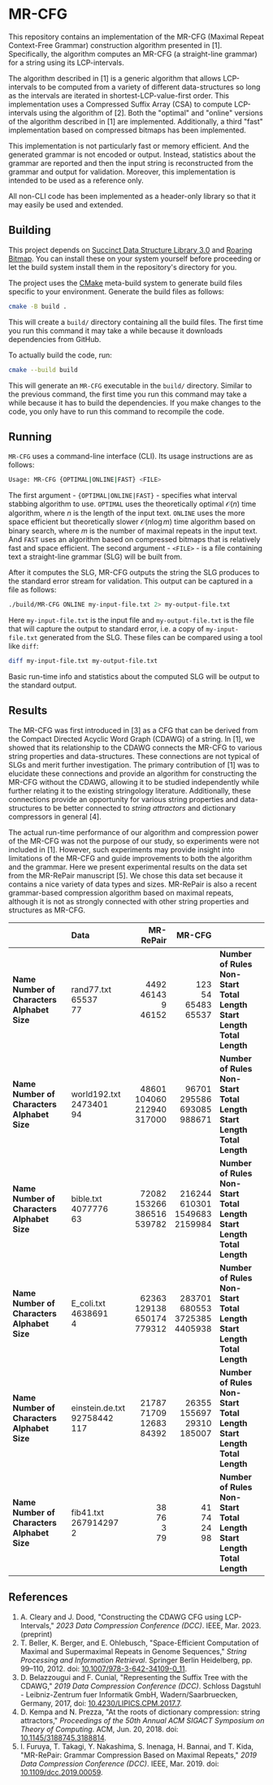 # MR-CFG

This repository contains an implementation of the MR-CFG (Maximal Repeat Context-Free Grammar) construction algorithm presented in [1].
Specifically, the algorithm computes an MR-CFG (a straight-line grammar) for a string using its LCP-intervals.

The algorithm described in [1] is a generic algorithm that allows LCP-intervals to be computed from a variety of different data-structures so long as the intervals are iterated in shortest-LCP-value-first order.
This implementation uses a Compressed Suffix Array (CSA) to compute LCP-intervals using the algorithm of [2].
Both the "optimal" and "online" versions of the algorithm described in [1] are implemented.
Additionally, a third "fast" implementation based on compressed bitmaps has been implemented.

This implementation is not particularly fast or memory efficient.
And the generated grammar is not encoded or output.
Instead, statistics about the grammar are reported and then the input string is reconstructed from the grammar and output for validation.
Moreover, this implementation is intended to be used as a reference only.

All non-CLI code has been implemented as a header-only library so that it may easily be used and extended.


## Building

This project depends on [Succinct Data Structure Library 3.0](https://github.com/xxsds/sdsl-lite) and [Roaring Bitmap](https://github.com/RoaringBitmap/CRoaring).
You can install these on your system yourself before proceeding or let the build system install them in the repository's directory for you.

The project uses the [CMake](https://cmake.org/) meta-build system to generate build files specific to your environment.
Generate the build files as follows:
```bash
cmake -B build .
```
This will create a `build/` directory containing all the build files.
The first time you run this command it may take a while because it downloads dependencies from GitHub.

To actually build the code, run:
```bash
cmake --build build
```
This will generate an `MR-CFG` executable in the `build/` directory.
Similar to the previous command, the first time you run this command may take a while because it has to build the dependencies.
If you make changes to the code, you only have to run this command to recompile the code.


## Running

`MR-CFG` uses a command-line interface (CLI).
Its usage instructions are as follows:
```bash
Usage: MR-CFG {OPTIMAL|ONLINE|FAST} <FILE>
```
The first argument - `{OPTIMAL|ONLINE|FAST}` - specifies what interval stabbing algorithm to use.
`OPTIMAL` uses the theoretically optimal $\mathcal{O}(n)$ time algorithm, where $n$ is the length of the input text.
`ONLINE` uses the more space efficient but theoretically slower $\mathcal{O}(n\log{m})$ time algorithm based on binary search, where $m$ is the number of maximal repeats in the input text.
And `FAST` uses an algorithm based on compressed bitmaps that is relatively fast and space efficient.
The second argument - `<FILE>` - is a file containing text a straight-line grammar (SLG) will be built from.

After it computes the SLG, MR-CFG outputs the string the SLG produces to the standard error stream for validation.
This output can be captured in a file as follows:
```bash
./build/MR-CFG ONLINE my-input-file.txt 2> my-output-file.txt
```
Here `my-input-file.txt` is the input file and `my-output-file.txt` is the file that will capture the output to standard error, i.e. a copy of `my-input-file.txt` generated from the SLG.
These files can be compared using a tool like `diff`:
```bash
diff my-input-file.txt my-output-file.txt
```
Basic run-time info and statistics about the computed SLG will be output to the standard output.


## Results

The MR-CFG was first introduced in [3] as a CFG that can be derived from the Compact Directed Acyclic Word Graph (CDAWG) of a string.
In [1], we showed that its relationship to the CDAWG connects the MR-CFG to various string properties and data-structures.
These connections are not typical of SLGs and merit further investigation.
The primary contribution of [1] was to elucidate these connections and provide an algorithm for constructing the MR-CFG without the CDAWG, allowing it to be studied independently while further relating it to the existing stringology literature.
Additionally, these connections provide an opportunity for various string properties and data-structures to be better connected to _string attractors_ and dictionary compressors in general [4].

The actual run-time performance of our algorithm and compression power of the MR-CFG was not the purpose of our study, so experiments were not included in [1].
However, such experiments may provide insight into limitations of the MR-CFG and guide improvements to both the algorithm and the grammar.
Here we present experimental results on the data set from the MR-RePair manuscript [5].
We chose this data set because it contains a nice variety of data types and sizes.
MR-RePair is also a recent grammar-based compression algorithm based on maximal repeats, although it is not as strongly connected with other string properties and structures as MR-CFG.


|                                                           | **Data**                           | **MR-RePair**                       | **MR-CFG**                             |                                                                                           |
|:----------------------------------------------------------|:-----------------------------------|------------------------------------:|---------------------------------------:|:------------------------------------------------------------------------------------------|
| **Name**<br>**Number of Characters**<br>**Alphabet Size** | rand77.txt<br>65537<br>77          | 4492<br>46143<br>9<br>46152         | 123<br>54<br>65483<br>65537            | **Number of Rules**<br>**Non-Start Total Length**<br>**Start Length**<br>**Total Length** |
| **Name**<br>**Number of Characters**<br>**Alphabet Size** | world192.txt<br>2473401<br>94      | 48601<br>104060<br>212940<br>317000 | 96701<br>295586<br>693085<br>988671    | **Number of Rules**<br>**Non-Start Total Length**<br>**Start Length**<br>**Total Length** |
| **Name**<br>**Number of Characters**<br>**Alphabet Size** | bible.txt<br>4077776<br>63         | 72082<br>153266<br>386516<br>539782 | 216244<br>610301<br>1549683<br>2159984 | **Number of Rules**<br>**Non-Start Total Length**<br>**Start Length**<br>**Total Length** |
| **Name**<br>**Number of Characters**<br>**Alphabet Size** | E\_coli.txt<br>4638691<br>4        | 62363<br>129138<br>650174<br>779312 | 283701<br>680553<br>3725385<br>4405938 | **Number of Rules**<br>**Non-Start Total Length**<br>**Start Length**<br>**Total Length** |
| **Name**<br>**Number of Characters**<br>**Alphabet Size** | einstein.de.txt<br>92758442<br>117 | 21787<br>71709<br>12683<br>84392    | 26355<br>155697<br>29310<br>185007     | **Number of Rules**<br>**Non-Start Total Length**<br>**Start Length**<br>**Total Length** |
| **Name**<br>**Number of Characters**<br>**Alphabet Size** | fib41.txt<br>267914297<br>2        | 38<br>76<br>3<br>79                 | 41<br>74<br>24<br>98                   | **Number of Rules**<br>**Non-Start Total Length**<br>**Start Length**<br>**Total Length** |


## References

1. A. Cleary and J. Dood, "Constructing the CDAWG CFG using LCP-Intervals," _2023 Data Compression Conference (DCC)_. IEEE, Mar. 2023. (preprint)
2. T. Beller, K. Berger, and E. Ohlebusch, "Space-Efficient Computation of Maximal and Supermaximal Repeats in Genome Sequences," _String Processing and Information Retrieval_. Springer Berlin Heidelberg, pp. 99–110, 2012. doi: [10.1007/978-3-642-34109-0_11](10.1007/978-3-642-34109-0_11).
3. D. Belazzougui and F. Cunial, "Representing the Suffix Tree with the CDAWG," _2019 Data Compression Conference (DCC)_. Schloss Dagstuhl - Leibniz-Zentrum fuer Informatik GmbH, Wadern/Saarbruecken, Germany, 2017, doi: [10.4230/LIPICS.CPM.2017.7](10.4230/LIPICS.CPM.2017.7).
4. D. Kempa and N. Prezza, "At the roots of dictionary compression: string attractors," _Proceedings of the 50th Annual ACM SIGACT Symposium on Theory of Computing_. ACM, Jun. 20, 2018. doi: [10.1145/3188745.3188814](10.1145/3188745.3188814).
5. I. Furuya, T. Takagi, Y. Nakashima, S. Inenaga, H. Bannai, and T. Kida, "MR-RePair: Grammar Compression Based on Maximal Repeats," _2019 Data Compression Conference (DCC)_. IEEE, Mar. 2019. doi: [10.1109/dcc.2019.00059](10.1109/dcc.2019.00059).

